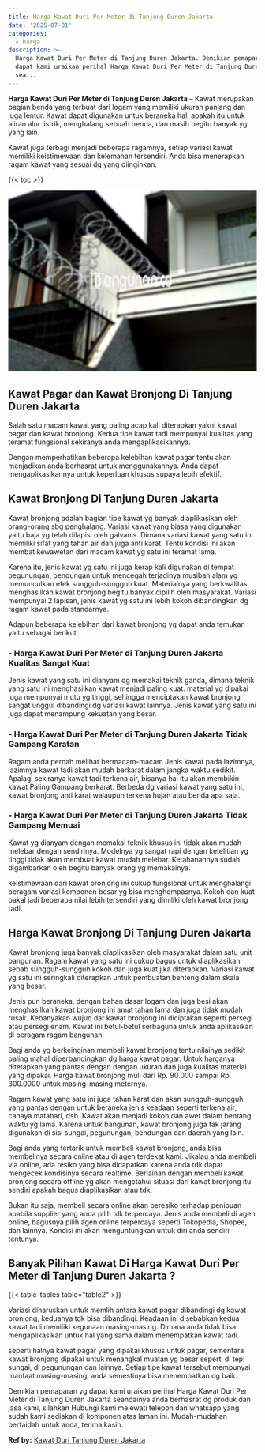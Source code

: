 ```yaml
---
title: Harga Kawat Duri Per Meter di Tanjung Duren Jakarta
date: '2025-07-01'
categories:
  - harga
description: >-
  Harga Kawat Duri Per Meter di Tanjung Duren Jakarta. Demikian pemaparan yg
  dapat kami uraikan perihal Harga Kawat Duri Per Meter di Tanjung Duren Jakarta
  sea...
---
```


**Harga Kawat Duri Per Meter di Tanjung Duren Jakarta** – Kawat merupakan bagian benda yang terbuat dari logam yang memiliki ukuran panjang dan juga lentur. Kawat dapat digunakan untuk beraneka hal, apakah itu untuk aliran alur listrik, menghalang sebuah benda, dan masih begitu banyak yg yang lain.

Kawat juga terbagi menjadi beberapa ragamnya, setiap variasi kawat memiliki keistimewaan dan kelemahan tersendiri. Anda bisa menerapkan ragam kawat yang sesuai dg yang diinginkan.

{{< toc >}}

![Harga Kawat Duri Per Meter di Tanjung Duren Jakarta](/images/jual-kawat-murah29.png)

## Kawat Pagar dan Kawat Bronjong Di Tanjung Duren Jakarta

Salah satu macam kawat yang paling acap kali diterapkan yakni kawat pagar dan kawat bronjong. Kedua tipe kawat tadi mempunyai kualitas yang teramat fungsional sekiranya anda mengaplikasikannya.

Dengan memperhatikan beberapa kelebihan kawat pagar tentu akan menjadikan anda berhasrat untuk menggunakannya. Anda dapat mengaplikasikannya untuk keperluan khusus supaya lebih efektif.

## Kawat Bronjong Di Tanjung Duren Jakarta

Kawat bronjong adalah bagian tipe kawat yg banyak diaplikasikan oleh orang-orang sbg penghalang. Variasi kawat yang biasa yang digunakan yaitu baja yg telah dilapisi oleh galvanis. Dimana variasi kawat yang satu ini memiliki sifat yang tahan air dan juga anti karat. Tentu kondisi ini akan membat kewawetan dari macam kawat yg satu ini teramat lama.

Karena itu, jenis kawat yg satu ini juga kerap kali digunakan di tempat pegunungan, bendungan untuk mencegah terjadinya musibah alam yg memunculkan efek sungguh-sungguh kuat. Materialnya yang berkwalitas menghasilkan kawat bronjong begitu banyak dipilih oleh masyarakat. Variasi mempunyai 2 lapisan, jenis kawat yg satu ini lebih kokoh dibandingkan dg ragam kawat pada standarnya.

Adapun beberapa kelebihan dari kawat bronjong yg dapat anda temukan yaitu sebagai berikut:

### \- Harga Kawat Duri Per Meter di Tanjung Duren Jakarta Kualitas Sangat Kuat

Jenis kawat yang satu ini dianyam dg memakai teknik ganda, dimana teknik yang satu ini menghasilkan kawat menjadi paling kuat. material yg dipakai juga mempunyai mutu yg tinggi, sehingga menciptakan kawat bronjong sangat unggul dibandingi dg variasi kawat lainnya. Jenis kawat yang satu ini juga dapat menampung kekuatan yang besar.

### \- Harga Kawat Duri Per Meter di Tanjung Duren Jakarta Tidak Gampang Karatan

Ragam anda pernah melihat bermacam-macam Jenis kawat pada lazimnya, lazimnya kawat tadi akan mudah berkarat dalam jangka waktu sedikit. Apalagi sekiranya kawat tadi terkena air, bisanya hal itu akan membikin kawat Paling Gampang berkarat. Berbeda dg variasi kawat yang satu ini, kawat bronjong anti karat walaupun terkena hujan atau benda apa saja.

### \- Harga Kawat Duri Per Meter di Tanjung Duren Jakarta Tidak Gampang Memuai

Kawat yg dianyam dengan memakai teknik khusus ini tidak akan mudah melebar dengan sendirinya. Modelnya yg sangat rapi dengan ketelitian yg tinggi tidak akan membuat kawat mudah melebar. Ketahanannya sudah digambarkan oleh begitu banyak orang yg memakainya.

keistimewaan dari kawat bronjong ini cukup fungsional untuk menghalangi beragam variasi komponen besar yg bisa menghempasnya. Kokoh dan kuat bakal jadi beberapa nilai lebih tersendiri yang dimiliki oleh kawat bronjong tadi.

## Harga Kawat Bronjong Di Tanjung Duren Jakarta

Kawat bronjong juga banyak diaplikasikan oleh masyarakat dalam satu unit bangunan. Ragam kawat yang satu ini cukup bagus untuk diaplikasikan sebab sungguh-sungguh kokoh dan juga kuat jika diterapkan. Variasi kawat yg satu ini seringkali diterapkan untuk pembuatan benteng dalam skala yang besar.

Jenis pun beraneka, dengan bahan dasar logam dan juga besi akan menghasilkan kawat bronjong ini amat tahan lama dan juga tidak mudah rusak. Kebanyakan wujud dar kawat bronjong ini diciptakan seperti persegi atau persegi enam. Kawat ini betul-betul serbaguna untuk anda aplikasikan di beragam ragam bangunan.

Bagi anda yg berkeinginan membeli kawat bronjong tentu nilainya sedikit paling mahal diperbandingkan dg harga kawat pagar. Untuk harganya ditetapkan yang pantas dengan dengan ukuran dan juga kualitas material yang dipakai. Harga kawat bronjong muli dari Rp. 90.000 sampai Rp. 300.0000 untuk masing-masing meternya.

Ragam kawat yang satu ini juga tahan karat dan akan sungguh-sungguh yang pantas dengan untuk beraneka jenis keadaan seperti terkena air, cahaya matahari, dsb. Kawat akan menjadi kokoh dan awet dalam bentang waktu yg lama. Karena untuk bangunan, kawat bronjong juga tak jarang digunakan di sisi sungai, pegunungan, bendungan dan daerah yang lain.

Bagi anda yang tertarik untuk membeli kawat bronjong, anda bisa membelinya secara online atau di agen terdekat kami. Jikalau anda membeli via online, ada resiko yang bisa didapatkan karena anda tdk dapat mengecek kondisinya secara realtime. Berlainan dengan membeli kawat bronjong secara offline yg akan mengetahui situasi dari kawat bronjong itu sendiri apakah bagus diaplikasikan atau tdk.

Bukan itu saja, membeli secara online akan beresiko terhadap penipuan apabila supplier yang anda pilih tdk terpercaya. Jenis anda membeli di agen online, bagusnya pilih agen online terpercaya seperti Tokopedia, Shopee, dan lainnya. Kondisi ini akan menguntungkan untuk diri anda sendiri tentunya.

## Banyak Pilihan Kawat Di Harga Kawat Duri Per Meter di Tanjung Duren Jakarta ?

{{< table-tables table="table2" >}}

Variasi diharuskan untuk memlih antara kawat pagar dibandingi dg kawat bronjong, keduanya tdk bisa dibandingi. Keadaan ini disebabkan kedua kawat tadi memiliki kegunaan masing-masing. Dimana anda tidak bisa mengaplikasikan untuk hal yang sama dalam menempatkan kawat tadi.

seperti halnya kawat pagar yang dipakai khusus untuk pagar, sementara kawat bronjong dipakai untuk menangkal muatan yg besar seperti di tepi sungai, di pegunungan dan lainnya. Setiap tipe kawat tersebut mempunyai manfaat masing-masing, anda semestinya bisa menempatkan dg baik.

Demikian pemaparan yg dapat kami uraikan perihal Harga Kawat Duri Per Meter di Tanjung Duren Jakarta seandainya anda berhasrat dg produk dan jasa kami, silahkan Hubungi kami melewati telepon dan whatsapp yang sudah kami sediakan di komponen atas laman ini. Mudah-mudahan berfaidah untuk anda, terima kasih.

**Ref by:** [Kawat Duri Tanjung Duren Jakarta](https://id.wikipedia.org/wiki/Kawat)
